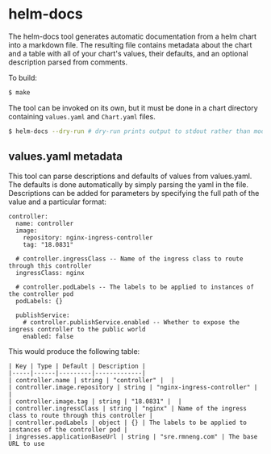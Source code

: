 helm-docs
=========
The helm-docs tool generates automatic documentation from a helm chart into a markdown file. The resulting
file contains metadata about the chart and a table with all of your chart's values, their defaults, and an
optional description parsed from comments.

To build:
```bash
$ make
```

The tool can be invoked on its own, but it must be done in a chart directory containing `values.yaml` and `Chart.yaml`
files.

```bash
$ helm-docs --dry-run # dry-run prints output to stdout rather than modifying the README in the directory you're in
```

## values.yaml metadata
This tool can parse descriptions and defaults of values from values.yaml. The defaults is done automatically by simply
parsing the yaml in the file. Descriptions can be added for parameters by specifying the full path of the value and
a particular format:

```hcl-terraform
controller:
  name: controller
  image:
    repository: nginx-ingress-controller
    tag: "18.0831"

  # controller.ingressClass -- Name of the ingress class to route through this controller
  ingressClass: nginx

  # controller.podLabels -- The labels to be applied to instances of the controller pod
  podLabels: {}

  publishService:
    # controller.publishService.enabled -- Whether to expose the ingress controller to the public world
    enabled: false
```

This would produce the following table:
```
| Key | Type | Default | Description |
|-----|------|---------|-------------|
| controller.name | string | "controller" |  |
| controller.image.repository | string | "nginx-ingress-controller" |  |
| controller.image.tag | string | "18.0831" |  |
| controller.ingressClass | string | "nginx" | Name of the ingress class to route through this controller |
| controller.podLabels | object | {} | The labels to be applied to instances of the controller pod |
| ingresses.applicationBaseUrl | string | "sre.rmneng.com" | The base URL to use
